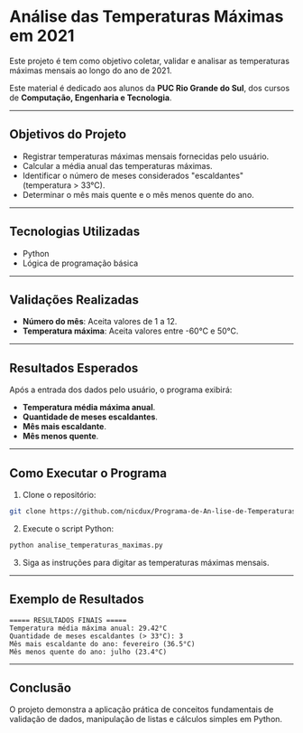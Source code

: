 # Análise das Temperaturas Máximas em 2021

Este projeto é tem como objetivo coletar, validar e analisar as temperaturas máximas mensais ao longo do ano de 2021.

Este material é dedicado aos alunos da **PUC Rio Grande do Sul**, dos cursos de **Computação, Engenharia e Tecnologia**.

---

## Objetivos do Projeto

- Registrar temperaturas máximas mensais fornecidas pelo usuário.
- Calcular a média anual das temperaturas máximas.
- Identificar o número de meses considerados "escaldantes" (temperatura > 33°C).
- Determinar o mês mais quente e o mês menos quente do ano.

---

## Tecnologias Utilizadas

- Python
- Lógica de programação básica

---

## Validações Realizadas

- **Número do mês**: Aceita valores de 1 a 12.
- **Temperatura máxima**: Aceita valores entre -60°C e 50°C.

---

## Resultados Esperados

Após a entrada dos dados pelo usuário, o programa exibirá:

- **Temperatura média máxima anual**.
- **Quantidade de meses escaldantes**.
- **Mês mais escaldante**.
- **Mês menos quente**.

---

## Como Executar o Programa

1. Clone o repositório:

```bash
git clone https://github.com/nicdux/Programa-de-An-lise-de-Temperaturas-M-ximas-de-2021.git
```

2. Execute o script Python:

```bash
python analise_temperaturas_maximas.py
```

3. Siga as instruções para digitar as temperaturas máximas mensais.

---

## Exemplo de Resultados

```
===== RESULTADOS FINAIS =====
Temperatura média máxima anual: 29.42°C
Quantidade de meses escaldantes (> 33°C): 3
Mês mais escaldante do ano: fevereiro (36.5°C)
Mês menos quente do ano: julho (23.4°C)
```


---

## Conclusão

O projeto demonstra a aplicação prática de conceitos fundamentais de validação de dados, manipulação de listas e cálculos simples em Python.




